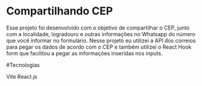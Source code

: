 # Compartilhando CEP

Esse projeto foi desenvolvido com o objetivo de compartilhar o CEP, junto com a localidade, logradouro e outras informações no Whatsapp do número que você informar no formulário.
Nesse projeto eu utilizei a API dos correios para pegar os dados de acordo com o CEP e também utilizei o React Hook form que facilitou a pegar as informações inseridas nos inputs.

#Tecnologias

Vite
React.js
